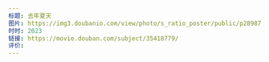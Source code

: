 ```yaml
---
标题: 去年夏天
图片: https://img3.doubanio.com/view/photo/s_ratio_poster/public/p2898777857.webp
时时: 2023
链接: https://movie.douban.com/subject/35418779/
评价:
---
```


